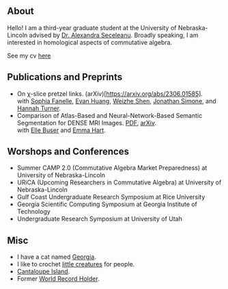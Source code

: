 ## About
Hello! I am a third-year graduate student at the University of Nebraska-Lincoln advised by [Dr. Alexandra Seceleanu](https://aseceleanu.github.io/). Broadly speaking, I am interested in homological aspects of commutative algebra.

See my cv [here](https:///bhuenemann.github.io/documents/CV.pdf)
  
## Publications and Preprints
  - On χ-slice pretzel links. (arXiv)[https://arxiv.org/abs/2306.01585].  
with [Sophia Fanelle](https://www.bc.edu/bc-web/schools/morrissey/departments/math/people/grad-students/sophia-fanelle.html), [Evan Huang](https://www.math.princeton.edu/people/evan-huang), [Weizhe Shen](https://www.math.ucdavis.edu/people), [Jonathan Simone](https://www.math.cmu.edu/~jsimone/), and [Hannah Turner](https://sites.google.com/view/hturner/).
  - Comparison of Atlas-Based and Neural-Network-Based Semantic Segmentation for DENSE MRI Images. [PDF](https://www.siam.org/Portals/0/Publications/SIURO/Vol15/S144839.pdf), [arXiv](https://arxiv.org/abs/2109.14116).  
with [Elle Buser](https://ellebuser.github.io/) and [Emma Hart](https://math.emory.edu/~ehart5/).

## Worshops and Conferences
 - Summer CAMP 2.0 (Commutative Algebra Market Preparedness) at University of Nebraska-Lincoln
 - URiCA (Upcoming Researchers in Commutative Algebra) at University of Nebraska-Lincoln
 - Gulf Coast Undergraduate Research Symposium at Rice University
 - Georgia Scientific Computing Symposium at Georgia Institute of Technology
 - Undergraduate Research Symposium at University of Utah

## Misc
 - I have a cat named [Georgia](https:///bhuenemann.github.io/documents/LargeKitten.jpeg).
 - I like to crochet [little creatures](https:///bhuenemann.github.io/documents/Crochet.jpg) for people.
 - [Cantaloupe Island](https://www.youtube.com/watch?v=uDV3bLNxDMw).
 - Former [World Record Holder](https://www.speedrun.com/goose/runs/m3gg1xdz).
